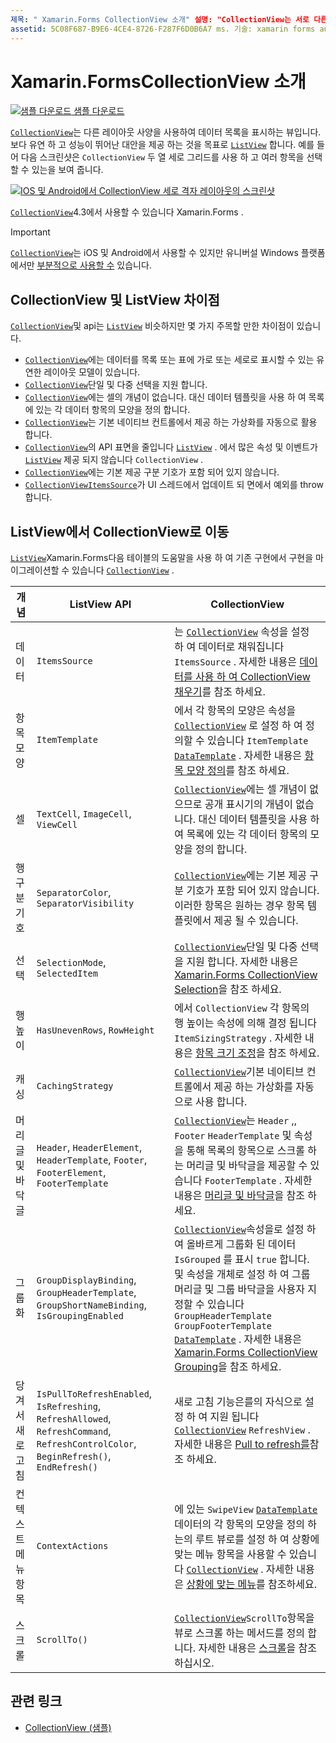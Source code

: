 ```yaml
---
제목: " Xamarin.Forms CollectionView 소개" 설명: "CollectionView는 서로 다른 레이아웃 사양을 사용 하 여 데이터 목록을 표시 하기 위한 유연 하 고 성능이 뛰어난 뷰입니다."
assetid: 5C08F687-B9E6-4CE4-8726-F287F6D0B6A7 ms. 기술: xamarin forms author: davidbritch: dabritch: ms. date: 12/11/2019 no loc: [ Xamarin.Forms , Xamarin.Essentials ]
---
```


# <a name="xamarinforms-collectionview-introduction"></a>Xamarin.FormsCollectionView 소개

[![샘플 다운로드](~/media/shared/download.png) 샘플 다운로드](https://docs.microsoft.com/samples/xamarin/xamarin-forms-samples/userinterface-collectionviewdemos/)

[`CollectionView`](xref:Xamarin.Forms.CollectionView)는 다른 레이아웃 사양을 사용하여 데이터 목록을 표시하는 뷰입니다. 보다 유연 하 고 성능이 뛰어난 대안을 제공 하는 것을 목표로 [`ListView`](xref:Xamarin.Forms.ListView) 합니다. 예를 들어 다음 스크린샷은 `CollectionView` 두 열 세로 그리드를 사용 하 고 여러 항목을 선택할 수 있는을 보여 줍니다.

[![IOS 및 Android에서 CollectionView 세로 격자 레이아웃의 스크린샷](introduction-images/verticalgrid-multipleselection.png "여러 항목을 선택 하 여 세로 모눈 레이아웃 CollectionView")](introduction-images/verticalgrid-multipleselection-large.png#lightbox "여러 항목을 선택 하 여 세로 모눈 레이아웃 CollectionView")

[`CollectionView`](xref:Xamarin.Forms.CollectionView)4.3에서 사용할 수 있습니다 Xamarin.Forms .

> [!IMPORTANT]
> [`CollectionView`](xref:Xamarin.Forms.CollectionView)는 iOS 및 Android에서 사용할 수 있지만 유니버설 Windows 플랫폼 에서만 [부분적으로 사용할 수](https://gist.github.com/hartez/7d0edd4182dbc7de65cebc6c67f72e14) 있습니다.

## <a name="collectionview-and-listview-differences"></a>CollectionView 및 ListView 차이점

[`CollectionView`](xref:Xamarin.Forms.CollectionView)및 api는 [`ListView`](xref:Xamarin.Forms.ListView) 비슷하지만 몇 가지 주목할 만한 차이점이 있습니다.

- [`CollectionView`](xref:Xamarin.Forms.CollectionView)에는 데이터를 목록 또는 표에 가로 또는 세로로 표시할 수 있는 유연한 레이아웃 모델이 있습니다.
- [`CollectionView`](xref:Xamarin.Forms.CollectionView)단일 및 다중 선택을 지원 합니다.
- [`CollectionView`](xref:Xamarin.Forms.CollectionView)에는 셀의 개념이 없습니다. 대신 데이터 템플릿을 사용 하 여 목록에 있는 각 데이터 항목의 모양을 정의 합니다.
- [`CollectionView`](xref:Xamarin.Forms.CollectionView)는 기본 네이티브 컨트롤에서 제공 하는 가상화를 자동으로 활용 합니다.
- [`CollectionView`](xref:Xamarin.Forms.CollectionView)의 API 표면을 줄입니다 [`ListView`](xref:Xamarin.Forms.ListView) . 에서 많은 속성 및 이벤트가 [`ListView`](xref:Xamarin.Forms.ListView) 제공 되지 않습니다 `CollectionView` .
- [`CollectionView`](xref:Xamarin.Forms.CollectionView)에는 기본 제공 구분 기호가 포함 되어 있지 않습니다.
- [`CollectionView`](xref:Xamarin.Forms.CollectionView)[`ItemsSource`](xref:Xamarin.Forms.ItemsView.ItemsSource)가 UI 스레드에서 업데이트 되 면에서 예외를 throw 합니다.

## <a name="move-from-listview-to-collectionview"></a>ListView에서 CollectionView로 이동

[`ListView`](xref:Xamarin.Forms.ListView)Xamarin.Forms다음 테이블의 도움말을 사용 하 여 기존 구현에서 구현을 마이그레이션할 수 있습니다 [`CollectionView`](xref:Xamarin.Forms.CollectionView) .

| 개념 | ListView API | CollectionView |
|---|---|---|
| 데이터 | `ItemsSource` | 는 [`CollectionView`](xref:Xamarin.Forms.CollectionView) 속성을 설정 하 여 데이터로 채워집니다 `ItemsSource` . 자세한 내용은 [데이터를 사용 하 여 CollectionView 채우기](populate-data.md#populate-a-collectionview-with-data)를 참조 하세요. |
| 항목 모양 | `ItemTemplate` | 에서 각 항목의 모양은 속성을 [`CollectionView`](xref:Xamarin.Forms.CollectionView) 로 설정 하 여 정의할 수 있습니다 `ItemTemplate` [`DataTemplate`](xref:Xamarin.Forms.DataTemplate) . 자세한 내용은 [항목 모양 정의](populate-data.md#define-item-appearance)를 참조 하세요. |
| 셀 | `TextCell`, `ImageCell`, `ViewCell` | [`CollectionView`](xref:Xamarin.Forms.CollectionView)에는 셀 개념이 없으므로 공개 표시기의 개념이 없습니다. 대신 데이터 템플릿을 사용 하 여 목록에 있는 각 데이터 항목의 모양을 정의 합니다. |
| 행 구분 기호 | `SeparatorColor`, `SeparatorVisibility` | [`CollectionView`](xref:Xamarin.Forms.CollectionView)에는 기본 제공 구분 기호가 포함 되어 있지 않습니다. 이러한 항목은 원하는 경우 항목 템플릿에서 제공 될 수 있습니다. |
| 선택 | `SelectionMode`, `SelectedItem` | [`CollectionView`](xref:Xamarin.Forms.CollectionView)단일 및 다중 선택을 지원 합니다. 자세한 내용은 [ Xamarin.Forms CollectionView Selection](selection.md)을 참조 하세요. |
| 행 높이 | `HasUnevenRows`, `RowHeight` | 에서 `CollectionView` 각 항목의 행 높이는 속성에 의해 결정 됩니다 `ItemSizingStrategy` . 자세한 내용은 [항목 크기 조정](layout.md#item-sizing)을 참조 하세요.|
| 캐싱 | `CachingStrategy` | [`CollectionView`](xref:Xamarin.Forms.CollectionView)기본 네이티브 컨트롤에서 제공 하는 가상화를 자동으로 사용 합니다. |
| 머리글 및 바닥글 | `Header`, `HeaderElement`, `HeaderTemplate`, `Footer`, `FooterElement`, `FooterTemplate` | [`CollectionView`](xref:Xamarin.Forms.CollectionView)는 `Header` ,, `Footer` `HeaderTemplate` 및 속성을 통해 목록의 항목으로 스크롤 하는 머리글 및 바닥글을 제공할 수 있습니다 `FooterTemplate` . 자세한 내용은 [머리글 및 바닥글](layout.md#headers-and-footers)을 참조 하세요. |
| 그룹화 | `GroupDisplayBinding`, `GroupHeaderTemplate`, `GroupShortNameBinding`, `IsGroupingEnabled` | [`CollectionView`](xref:Xamarin.Forms.CollectionView)속성을로 설정 하 여 올바르게 그룹화 된 데이터 `IsGrouped` 를 표시 `true` 합니다. 및 속성을 개체로 설정 하 여 그룹 머리글 및 그룹 바닥글을 사용자 지정할 수 있습니다 `GroupHeaderTemplate` `GroupFooterTemplate` [`DataTemplate`](xref:Xamarin.Forms.DataTemplate) . 자세한 내용은 [ Xamarin.Forms CollectionView Grouping](grouping.md)을 참조 하세요. |
| 당겨서 새로 고침 | `IsPullToRefreshEnabled`, `IsRefreshing`, `RefreshAllowed`, `RefreshCommand`, `RefreshControlColor`, `BeginRefresh()`, `EndRefresh()` | 새로 고침 기능은를의 자식으로 설정 하 여 지원 됩니다 [`CollectionView`](xref:Xamarin.Forms.CollectionView) `RefreshView` . 자세한 내용은 [Pull to refresh를](populate-data.md#pull-to-refresh)참조 하세요. |
| 컨텍스트 메뉴 항목 | `ContextActions` | 에 있는 `SwipeView` [`DataTemplate`](xref:Xamarin.Forms.DataTemplate) 데이터의 각 항목의 모양을 정의 하는의 루트 뷰로를 설정 하 여 상황에 맞는 메뉴 항목을 사용할 수 있습니다 [`CollectionView`](xref:Xamarin.Forms.CollectionView) . 자세한 내용은 [상황에 맞는 메뉴](populate-data.md#context-menus)를 참조하세요. |
| 스크롤 | `ScrollTo()` | [`CollectionView`](xref:Xamarin.Forms.CollectionView)`ScrollTo`항목을 뷰로 스크롤 하는 메서드를 정의 합니다. 자세한 내용은 [스크롤](scrolling.md)을 참조 하십시오. |

## <a name="related-links"></a>관련 링크

- [CollectionView (샘플)](https://docs.microsoft.com/samples/xamarin/xamarin-forms-samples/userinterface-collectionviewdemos/)
